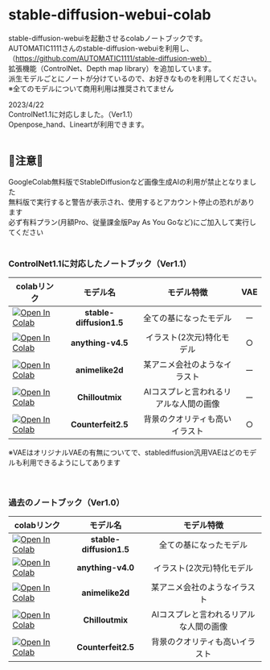 # stable-diffusion-webui-colab
 stable-diffusion-webuiを起動させるcolabノートブックです。<br>
 AUTOMATIC1111さんのstable-diffusion-webuiを利用し、<br>
 （https://github.com/AUTOMATIC1111/stable-diffusion-web）<br>
 拡張機能（ControlNet、Depth map library）を追加しています。<br>
 派生モデルごとにノートが分けているので、お好きなものを利用してください。<br>
 ※全てのモデルについて商用利用は推奨されてません<br>

2023/4/22<br>
 ControlNet1.1に対応しました。（Ver1.1）<br>
Openpose_hand、Lineartが利用できます。<br>
 <br>

## **🚸注意🚸**
GoogleColab無料版でStableDiffusionなど画像生成AIの利用が禁止となりました<br>無料版で実行すると警告が表示され、使用するとアカウント停止の恐れがあります<br>必ず有料プラン(月額Pro、従量課金版Pay As You Goなど)にご加入して実行してください
<br><br>

### **ControlNet1.1に対応したノートブック（Ver1.1）**
|  colabリンク  |  モデル名  |  モデル特徴  | VAE  |
| ---- |:----:|:----:|:----:|
|  [![Open In Colab](https://colab.research.google.com/assets/colab-badge.svg)](https://colab.research.google.com/github/nekoniii3/stable-diffusion-webui-colab/blob/main/V1.1/stable_diffusion1_5_webui_controlnetV1_1.ipynb)  |  **stable-diffusion1.5**  |  全ての基になったモデル  |  ー  |
|  [![Open In Colab](https://colab.research.google.com/assets/colab-badge.svg)](https://colab.research.google.com/github/nekoniii3/stable-diffusion-webui-colab/blob/main/V1.1/anythingv4_5_webui_controlnetV1_1.ipynb)  |  **anything-v4.5**  |  イラスト(2次元)特化モデル  |  ○  |
|  [![Open In Colab](https://colab.research.google.com/assets/colab-badge.svg)](https://colab.research.google.com/github/nekoniii3/stable-diffusion-webui-colab/blob/main/V1.1/animelike2d_webui_controlnetV1_1.ipynb)   |  **animelike2d**  |  某アニメ会社のようなイラスト  |  ー  |
|  [![Open In Colab](https://colab.research.google.com/assets/colab-badge.svg)](https://colab.research.google.com/github/nekoniii3/stable-diffusion-webui-colab/blob/main/V1.1/Chilloutmix_webui_controlnetV1_1.ipynb)  |  **Chilloutmix**  | AIコスプレと言われるリアルな人間の画像 |  ー  |
|  [![Open In Colab](https://colab.research.google.com/assets/colab-badge.svg)](https://colab.research.google.com/github/nekoniii3/stable-diffusion-webui-colab/blob/main/V1.1/Counterfeit2_5_webui_controlnetV1_1.ipynb)  |  **Counterfeit2.5**  | 背景のクオリティも高いイラスト|  ○  |

※VAEはオリジナルVAEの有無についてで、stablediffusion汎用VAEはどのモデルも利用できるようにしてあります
<br><br><br>

### **過去のノートブック（Ver1.0）**

|  colabリンク  |  モデル名  |  モデル特徴  |
| ---- |:----:|:----:|
|  [![Open In Colab](https://colab.research.google.com/assets/colab-badge.svg)](https://colab.research.google.com/github/nekoniii3/stable-diffusion-webui-colab/blob/main/V1.0/stablediffusion1_5_webui_cont%2Bdep_V1_0.ipynb)  |  **stable-diffusion1.5**  |  全ての基になったモデル  |
|  [![Open In Colab](https://colab.research.google.com/assets/colab-badge.svg)](https://colab.research.google.com/github/nekoniii3/stable-diffusion-webui-colab/blob/main/V1.0/anythingv4_5_webui_cont%2Bdep_V1_0.ipynb)  |  **anything-v4.0**  |  イラスト(2次元)特化モデル  |
|  [![Open In Colab](https://colab.research.google.com/assets/colab-badge.svg)](https://colab.research.google.com/github/nekoniii3/stable-diffusion-webui-colab/blob/main/V1.0/animelike2d_webui_cont%2Bdep_V1_0.ipynb)   |  **animelike2d**  |  某アニメ会社のようなイラスト  |
|  [![Open In Colab](https://colab.research.google.com/assets/colab-badge.svg)](https://colab.research.google.com/github/nekoniii3/stable-diffusion-webui-colab/blob/main/V1.0/Chilloutmix_webui_cont%2Bdep_V1_0.ipynb)  |  **Chilloutmix**  | AIコスプレと言われるリアルな人間の画像 |
|  [![Open In Colab](https://colab.research.google.com/assets/colab-badge.svg)](https://colab.research.google.com/github/nekoniii3/stable-diffusion-webui-colab/blob/main/V1.0/Counterfeit25_webui_cont%2Bdep_V1_0.ipynb)  |  **Counterfeit2.5**  | 背景のクオリティも高いイラスト|